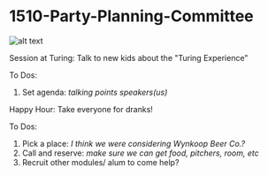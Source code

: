 # 1510-Party-Planning-Committee

![alt text](http://profile.ak.fbcdn.net/hprofile-ak-snc4/50335_2220778357_5139577_n.jpg)


Session at Turing: Talk to new kids about the "Turing Experience"

  To Dos: 
  1. Set agenda:
  *talking points* 
  *speakers(us)*

Happy Hour: Take everyone for dranks!

  To Dos:
  
  1. Pick a place: *I think we were considering Wynkoop Beer Co.?*
  2. Call and reserve: *make sure we can get food, pitchers, room, etc*
  3. Recruit other modules/ alum to come help?
